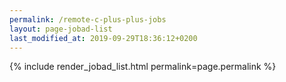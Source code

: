 ```yaml
---
permalink: /remote-c-plus-plus-jobs
layout: page-jobad-list
last_modified_at: 2019-09-29T18:36:12+0200
---
```

{% include render_jobad_list.html permalink=page.permalink %}
